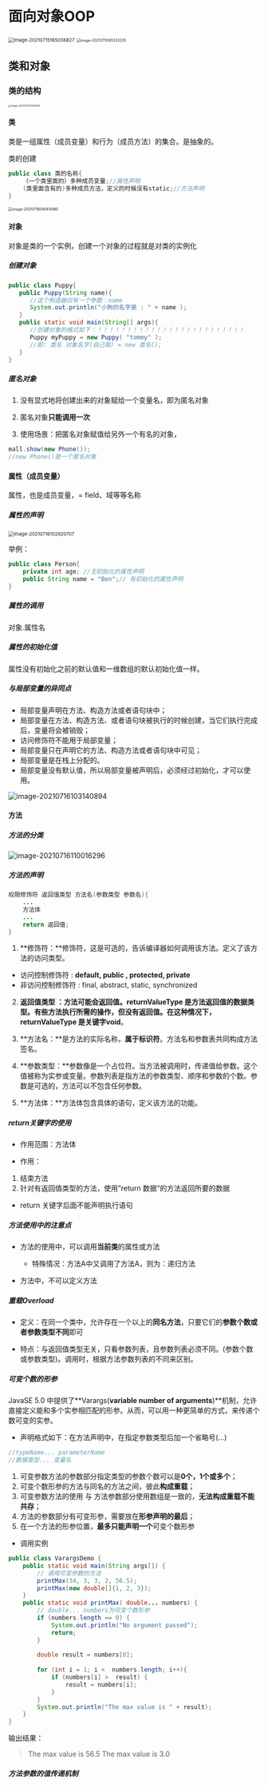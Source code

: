 # 面向对象OOP

<img src="images/image-20210715165036827.png" alt="image-20210715165036827" style="zoom: 67%;" />

<img src="images/image-20210715165323235.png" alt="image-20210715165323235" style="zoom:50%;" />

## 类和对象

### 类的结构

<img src="images/image-20210715173126160.png" alt="image-20210715173126160" style="zoom:33%;" />

#### 类

类是一组属性（成员变量）和行为（成员方法）的集合。是抽象的。

类的创建

```java
public class 类的名称{
    （一个类里面的）多种成员变量;//属性声明
    (类里面含有的)多种成员方法，定义的时候没有static;//方法声明
}
```

<img src="images/image-20210716094414985.png" alt="image-20210716094414985" style="zoom: 50%;" />

#### 对象

对象是类的一个实例，创建一个对象的过程就是对类的实例化

##### 创建对象

```java
public class Puppy{
   public Puppy(String name){
      //这个构造器仅有一个参数：name
      System.out.println("小狗的名字是 : " + name ); 
   }
   public static void main(String[] args){
   	  //创建对象的格式如下：！！！！！！！！！！！！！！！！！！！！！！！！！
      Puppy myPuppy = new Puppy( "tommy" );
      //即: 类名 对象名字(自己取) = new 类名();
   }
}
```

##### 匿名对象

1. 没有显式地将创建出来的对象赋给一个变量名，即为匿名对象

2. 匿名对象**只能调用一次**
3. 使用场景：把匿名对象赋值给另外一个有名的对象，

```java
mall.show(new Phone());
//new Phone()是一个匿名对象
```

#### 属性（成员变量）

属性，也是成员变量，= field、域等等名称

##### 属性的声明

<img src="images/image-20210716102920707.png" alt="image-20210716102920707" style="zoom: 67%;" />

举例：

```java
public class Person{
    private int age; //无初始化的属性声明
    public String name = "Ben";// 有初始化的属性声明
}
```

##### 属性的调用

对象.属性名

##### 属性的初始化值

属性没有初始化之前的默认值和一维数组的默认初始化值一样。

##### 与局部变量的异同点

- 局部变量声明在方法、构造方法或者语句块中；
- 局部变量在方法、构造方法、或者语句块被执行的时候创建，当它们执行完成后，变量将会被销毁；
- 访问修饰符不能用于局部变量；
- 局部变量只在声明它的方法、构造方法或者语句块中可见；
- 局部变量是在栈上分配的。
- 局部变量没有默认值，所以局部变量被声明后，必须经过初始化，才可以使用。

![image-20210716103140894](images/image-20210716103140894.png)

#### 方法

##### 方法的分类

![image-20210716110016296](images/image-20210716110016296.png)

##### 方法的声明

```java
权限修饰符 返回值类型 方法名(参数类型 参数名){
    ...
    方法体
    ...
    return 返回值;
}
```

1. **修饰符：**修饰符，这是可选的，告诉编译器如何调用该方法。定义了该方法的访问类型。

- 访问控制修饰符 : **default, public , protected, private**
- 非访问控制修饰符 : final, abstract, static, synchronized



2. **返回值类型 ：**方法可能会返回值。returnValueType 是方法返回值的数据类型。有些方法执行所需的操作，但没有返回值。在这种情况下，returnValueType 是关键字**void**。



3. **方法名：**是方法的实际名称，**属于标识符**。方法名和参数表共同构成方法签名。



4. **参数类型：**参数像是一个占位符。当方法被调用时，传递值给参数。这个值被称为实参或变量。参数列表是指方法的参数类型、顺序和参数的个数。参数是可选的，方法可以不包含任何参数。



5. **方法体：**方法体包含具体的语句，定义该方法的功能。

##### return关键字的使用

- 作用范围：方法体

- 作用：

1. 结束方法
2. 针对有返回值类型的方法，使用”return 数据“的方法返回所要的数据

- return 关键字后面不能声明执行语句

##### 方法使用中的注意点

- 方法的使用中，可以调用**当前类**的属性或方法	
  - 特殊情况：方法A中又调用了方法A，则为：递归方法

- 方法中，不可以定义方法

##### 重载Overload

- 定义：在同一个类中，允许存在一个以上的**同名方法**，只要它们的**参数个数或者参数类型不同**即可

- 特点：与返回值类型无关，只看参数列表，且参数列表必须不同。(参数个数或参数类型)。调用时，根据方法参数列表的不同来区别。

##### 可变个数的形参

JavaSE 5.0 中提供了**Varargs(**variable number of arguments**)**机制，允许直接定义能和多个实参相匹配的形参。从而，可以用一种更简单的方式，来传递个数可变的实参。

- 声明格式如下：在方法声明中，在指定参数类型后加一个省略号(...)

```java
//typeName... parameterName
//数据类型... 变量名
```

1. 可变参数方法的参数部分指定类型的参数个数可以是**0个，1个或多个**；
2. 可变个数形参的方法与同名的方法之间，彼此**构成重载**；
3. 可变参数方法的使用 与 方法参数部分使用数组是一致的，**无法构成重载不能共存**；
4. 方法的参数部分有可变形参，需要放在**形参声明的最后**；
5. 在一个方法的形参位置，**最多只能声明一个**可变个数形参

- 调用实例

```java
public class VarargsDemo {
    public static void main(String args[]) {
        // 调用可变参数的方法
        printMax(34, 3, 3, 2, 56.5);
        printMax(new double[]{1, 2, 3});
    }
    public static void printMax( double... numbers) {
        // double... numbers为可变个数形参
        if (numbers.length == 0) {
            System.out.println("No argument passed");
            return;
        }
 
        double result = numbers[0];
 
        for (int i = 1; i <  numbers.length; i++){
            if (numbers[i] >  result) {
                result = numbers[i];
            }
        }
        System.out.println("The max value is " + result);
    }
}
```

输出结果：

> The max value is 56.5
> 		The max value is 3.0



##### 方法参数的值传递机制

